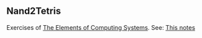 Nand2Tetris
--

Exercises of [The Elements of Computing Systems](https://www.nand2tetris.org/book).
See: [This notes](https://zenn.dev/books/nand2tetris-notes/)

